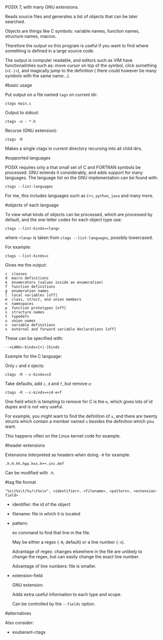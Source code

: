 POSIX 7, with many GNU extensions.

Reads source files and generates a list of objects that can be later searched.

Objects are things like C symbols: variable names, function names, structure names, macros.

Therefore the output os this program is useful if you want to find where something is defined in a large source code.

The output is computer readable, and editors such as VIM have functionalinties such as:
move cursor on top of the symbol, click something (`<C-]>`), and magically jump to the definition
( there could however be many symbols with the same name...).

#basic usage

Put output on a file named `tags` on current dir:

    ctags main.c

Output to stdout:

    ctags -o - *.h

Recurse (GNU extension):

    ctags -R

Makes a single ctags in current directory recursing into all child dirs.


#supported languages

POSIX requires only a that small set of C and FORTRAN symbols be processed.
GNU extends it considerably, and adds support for many languages. The language list on the GNU implementation can be found with:

    ctags --list-languages

For me, this includes languages such as `C++`, `python`, `java` and many more.

#objects of each language

To view what kinds of objects can be processed, which are processed by default,
and the one letter codes for each object type use:

    ctags --list-kinds=<lang>

where `<lang>` is taken from `ctags --list-languages`, possibly lowercased.

For example:

    ctags --list-kinds=c

Gives me the output:

    c  classes
    d  macro definitions
    e  enumerators (values inside an enumeration)
    f  function definitions
    g  enumeration names
    l  local variables [off]
    m  class, struct, and union members
    n  namespaces
    p  function prototypes [off]
    s  structure names
    t  typedefs
    u  union names
    v  variable definitions
    x  external and forward variable declarations [off]

These can be specified with:

    --<LANG>-kinds=[+|-]kinds

Example for the C language:

Only `c` and `d` ojects:

    ctags -R --c-kinds=cd

Take defaults, add `c`, `d` and `f`, but remove `e`:

    ctags -R --c-kinds=+cd-e+f

One field which is tempting to remove for C is the `m`, which gives lots of id dupes
and is not very useful.

For example, you might want to find the definition of `x`,
and there are twenty structs which contain a member
named `x` besides the definition which you want.

This happens often on the Linux kernel code for example.

#header extensions

Extensions interpreted as headers when doing `-R` for example:

    .h.H.hh.hpp.hxx.h++.inc.def

Can be modified with `-h`.

#tag file format

    "%s\t%s\t/%s/\t%s\n", <identifier>, <filename>, <pattern>, <extension-field>

- identifier: the id of the object

- filename: file in which it is located

- pattern:

    ex command to find that line in the file.

    May be either a regex (`-N`, default) or a line number (`-n`).

    Advantage of regex: changes elsewhere in the file are unlikely to change the regex,
    but can easily change the exact line number.

    Advantage of line numbers: file is smaller.

- extension-field

    GNU extension.

    Adds extra useful information to each type and scope.

    Can be controlled by the `--fields` option.

#alternatives

Also consider:

- exuberant-ctags
